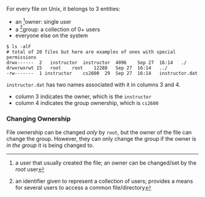 For every file on Unix, it belongs to 3 entities:
- an [^1]owner: single user
- a [^2]group: a collection of 0+ users
- everyone else on the system

```
$ ls -alF
# total of 20 files but here are examples of ones with special permissions
drwx------	2	instructor	instructor	4096	Sep 27	16:14	./
drwxrwxrwt 15 	root	root 	12288	Sep 27	16:14	../
-rw-------  1 instructor	cs2600	29	Sep 27	16:14	instructor.dat
```

`instructor.dat` has two names associated with it in columns 3 and 4.
- column 3 indicates the owner, which is the `instructor`
- column 4 indicates the group ownership, which is `cs2600`

### Changing Ownership
File ownership can be changed *only* by `root`, but the owner of the file can change the group. However, they can only change the group if the owner is *in the group* it is being changed to.


[^1]: a user that usually created the file; an owner can be changed/set by the *root* user

[^2]: an identifier given to represent a collection of users; provides a means for several users to access a common file/directory
